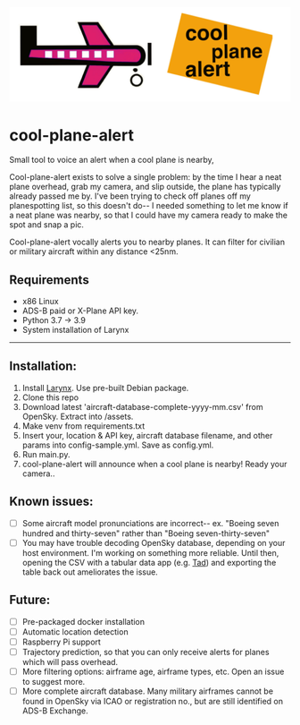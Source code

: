 ![quick n' dirty cool plane alert logo](assets/cool_plane_alert.jpg)
# cool-plane-alert
Small tool to voice an alert when a cool plane is nearby, 

Cool-plane-alert exists to solve a single problem: by the time I hear a neat plane overhead, grab my camera, and slip outside, the plane has typically already passed me by. I've been trying to check off planes off my planespotting list, so this doesn't do-- I needed something to let me know if a neat plane was nearby, so that I could have my camera ready to make the spot and snap a pic.

Cool-plane-alert vocally alerts you to nearby planes. It can filter for civilian or military aircraft within any distance <25nm. 

## Requirements
* x86 Linux
* ADS-B paid or X-Plane API key.
* Python 3.7 -> 3.9
* System installation of Larynx

___ 
## Installation:

1. Install [Larynx](https://github.com/rhasspy/larynx). Use pre-built Debian package.
2. Clone this repo
3. Download latest 'aircraft-database-complete-yyyy-mm.csv' from OpenSky. Extract into /assets.
4. Make venv from requirements.txt
5. Insert your, location & API key, aircraft database filename, and other params into config-sample.yml. Save as config.yml.
6. Run main.py.
7. cool-plane-alert will announce when a cool plane is nearby! Ready your camera..

## Known issues:
- [ ] Some aircraft model pronunciations are incorrect-- ex. "Boeing seven hundred and thirty-seven" rather than "Boeing seven-thirty-seven"
- [ ] You may have trouble decoding OpenSky database, depending on your host environment. I'm working on something more reliable. Until then, opening the CSV with a tabular data app (e.g. [Tad](https://www.tadviewer.com/)) and exporting the table back out ameliorates the issue.

## Future:

- [ ] Pre-packaged docker installation
- [ ] Automatic location detection
- [ ] Raspberry Pi support 
- [ ] Trajectory prediction, so that you can only receive alerts for planes which will pass overhead.
- [ ] More filtering options: airframe age, airframe types, etc. Open an issue to suggest more.
- [ ] More complete aircraft database. Many military airframes cannot be found in OpenSky via ICAO or registration no., but are still identified on ADS-B Exchange.